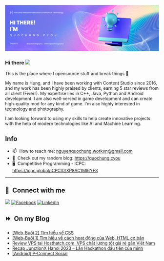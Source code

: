 <img src="header.png"></img>
---
### Hi there <a href="https://www.quochung.cyou/"><img src="https://media.giphy.com/media/hvRJCLFzcasrR4ia7z/giphy.gif" width="5%"></a>
This is the place where I opensource stuff and break things :rofl: 

My name is Hung, and I have been working with Content Studio since 2016, and my work has been highly praised by clients, earning 5 star reviews from all client (Fiverr). My expertise lies in C++, Java, Python and Android development. I am also well-versed in game development and can create high-quality mod for any kind of game. I'm also highly interested in technology and photography.

I am looking forward to using my skills to help create innovative projects with the help of modern technologies like AI and Machine Learning.


## Info
- 📫 &nbsp;How to reach me: nguyenquochung.workvn@gmail.com
- 🔗 &nbsp;Check out my random blog: https://quochung.cyou
- 🖥️ &nbsp;Competitive Programming - ICPC: https://icpc.global/ICPCID/XP8AC1MI6YF3
---

## 🔗 &nbsp;**Connect with me**


<a href="mailto:nguyenquochung.workvn@gmail.com"><img src="https://img.shields.io/badge/e‑mail-D14836.svg?style=for-the-badge&logo=GMail&logoColor=white"/></a>
[![Facebook](https://img.shields.io/badge/Facebook-1877F2?style=for-the-badge&logo=facebook&logoColor=white)](https://facebook.com/quochung.cyou) 
[![LinkedIn](https://img.shields.io/badge/LinkedIn-0077B5?style=for-the-badge&logo=linkedin&logoColor=white)](https://linkedin.com/in/quochungcyou) 


## ⏩ &nbsp;On my Blog
<!-- BLOG-POST-LIST:START -->
- [[Web-Buổi 2] Tìm hiểu về CSS](https://quochung.cyou/web-buoi-2-tim-hieu-ve-css/)
- [[Web-Buổi 1] Tìm hiểu về cách hoạt động của Web, HTML cơ bản](https://quochung.cyou/tim-hieu-ve-cach-hoat-dong-cua-web-html-co-ban/)
- [Review VPS tại Hosthatch.com, VPS chất lượng tốt giá rẻ gần Việt Nam](https://quochung.cyou/review-vps-tai-hosthatch-com-vps-chat-luong-tot-gia-re-gan-viet-nam/)
- [Recap JunctionX Hanoi 2023 – Lần Hackathon đầu tiên của mình](https://quochung.cyou/recap-junctionx-hanoi-2023-lan-hackathon-dau-tien-cua-minh/)
- [[Android] P-Connect Social](https://quochung.cyou/android-p-connect-social/)
<!-- BLOG-POST-LIST:END -->


